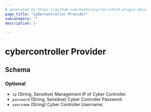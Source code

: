 ```yaml
---
# generated by https://github.com/hashicorp/terraform-plugin-docs
page_title: "cybercontroller Provider"
subcategory: ""
description: |-
  
---
```


# cybercontroller Provider





<!-- schema generated by tfplugindocs -->
## Schema

### Optional

- `ip` (String, Sensitive) Management IP of Cyber Controller.
- `password` (String, Sensitive) Cyber Controller Password.
- `username` (String) Cyber Controller Username.
